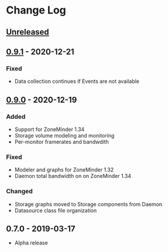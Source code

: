 # Change Log

## [Unreleased]

## [0.9.1] - 2020-12-21

### Fixed
 * Data collection continues if Events are not available

## [0.9.0] - 2020-12-19

### Added
 * Support for ZoneMinder 1.34
 * Storage volume modeling and monitoring
 * Per-monitor framerates and bandwdith

### Fixed
 * Modeler and graphs for ZoneMinder 1.32
 * Daemon total bandwidth on on ZoneMinder 1.34

### Changed
 * Storage graphs moved to Storage components from Daemon
 * Datasource class file organization

## 0.7.0 - 2019-03-17
 * Alpha release

[Unreleased]: https://github.com/daviswr/ZenPacks.daviswr.ZoneMinder/compare/0.9.1...HEAD
[0.9.1]: https://github.com/daviswr/ZenPacks.daviswr.ZoneMinder/compare/0.9.1...0.9.1
[0.9.0]: https://github.com/daviswr/ZenPacks.daviswr.ZoneMinder/compare/0.7.0...0.9.0 
